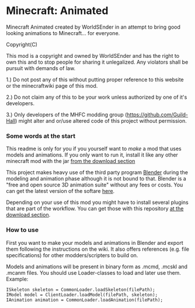 Minecraft: Animated
====

Minecraft Animated created by WorldSEnder in an attempt to bring good looking
animations to Minecraft... for everyone.

Copyright(C)

This mod is a copyright and owned by WorldSEnder and has the right to own this
and to stop people for sharing it unlegalized.
Any violators shall be pursuit with demands of law.

1.) Do not post any of this without putting proper reference to this website
or the minecraftwiki page of this mod.

2.) Do not claim any of this to be your work unless authorized by one of it's
developers.

3.) Only developers of the MHFC modding group (https://github.com/Guild-Hall)
might alter and or/use altered code of this project without permission.

### Some words at the start

This readme is only for you if you yourself want to *make* a mod that uses
models and animations. If you only want to run it, install it like any other
minecraft mod with the jar
[from the download section](https://github.com/WorldSEnder/MCAnm/releases)

This project makes heavy use of the third party program
[Blender](http://www.blender.org) during the modeling and animation phase
although it is not bound to that. Blender is a "free and open source 3D
animation suite" without any fees or costs. You can get the latest version of
the softare [here](http://www.blender.org/download/).

Depending on your use of this mod you might have to install several plugins
that are part of the workflow. You can get those with this repository
[at the download section](https://github.com/WorldSEnder/MCAnm/releases).

### How to use

First you want to make your models and animations in Blender and export them
following the instructions on the wiki. It also offers references
(e.g. file specifications) for other modders/scripters to build on.

Models and animations will be present in binary form as .mcmd, .mcskl and
.mcanm files. You should use Loader-classes to load and later use them.
Example:

    ISkeleton skeleton = CommonLoader.loadSkeleton(filePath);
    IModel model = ClientLoader.loadModel(filePath, skeleton);
    IAnimation animation = CommonLoader.loadAnimation(filePath);


